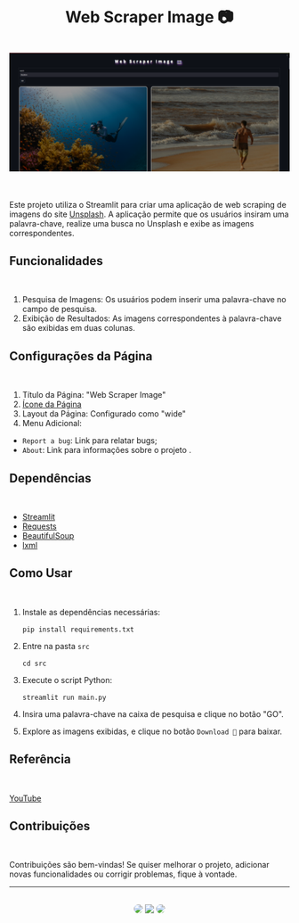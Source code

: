 <h1 align="center">Web Scraper Image 📷</h1>
</br>

<div align="center">
<img src="https://github.com/SidneyTeodoroJr/Web_Scraper_Image/blob/main/src/img/print.png" alt="print">
</div>
</br>
</br>

Este projeto utiliza o Streamlit para criar uma aplicação de web scraping de imagens do site [Unsplash](https://unsplash.com). A aplicação permite que os usuários insiram uma palavra-chave, realize uma busca no Unsplash e exibe as imagens correspondentes.
</br>

## Funcionalidades
</br>

1. Pesquisa de Imagens: Os usuários podem inserir uma palavra-chave no campo de pesquisa.
2. Exibição de Resultados: As imagens correspondentes à palavra-chave são exibidas em duas colunas.

## Configurações da Página
</br>

1. Título da Página: "Web Scraper Image"
2. [Ícone da Página](https://github.com/SidneyTeodoroJr/Web_Scraper_Image/blob/main/src/img/ico.png)
3. Layout da Página: Configurado como "wide"
4. Menu Adicional:
 - `Report a bug`: Link para relatar bugs;
 - `About`: Link para informações sobre o projeto .


## Dependências
</br>

- [Streamlit](https://docs.streamlit.io/)
- [Requests](https://pypi.org/project/requests/) 
- [BeautifulSoup](https://pypi.org/project/beautifulsoup4/)
- [lxml](https://lxml.de/)

## Como Usar
</br>

1. Instale as dependências necessárias:
   ```shell
   pip install requirements.txt
2. Entre na pasta `src`
   ```shell
   cd src
3. Execute o script Python:
   ```shell
   streamlit run main.py
4. Insira uma palavra-chave na caixa de pesquisa e clique no botão "GO".

5. Explore as imagens exibidas, e clique no botão `Download 📂` para baixar.

## Referência
</br>

[YouTube](https://youtu.be/uxD63lNPgsM?list=PLa6CNrvKM5QU7AjAS90zCMIwi9RTFNIIW)
</br>

 ## Contribuições
</br>

<p>
Contribuições são bem-vindas! Se quiser melhorar o projeto, adicionar novas funcionalidades ou corrigir problemas, fique à vontade.
</p>
<hr>
</br>

<div align="center">
<a href="https://sidney-personal-portifolio.netlify.app/"><img src="https://img.shields.io/badge/-Portifolio-%230077B5?style=for-the-badge&logo=portifolio&logoColor=white" style="border-radius: 30px" target="_blank" /></a>
<a href="https://www.instagram.com/sidneyteodoroaraujo" target="_blank"><img src="https://img.shields.io/badge/-Instagram-%23E4405F?style=for-the-badge&logo=instagram&logoColor=white" /></a>
<a href="https://www.linkedin.com/in/sidney-teodoro-4a4a8119b?lipi=urn%3Ali%3Apage%3Ad_flagship3_profile_view_base_contact_details%3B%2FevuTOiSSJS2hWGCZgtZiQ%3D%3D" target="_blank"><img src="https://img.shields.io/badge/-LinkedIn-%230077B5?style=for-the-badge&logo=linkedin&logoColor=white" style="border-radius: 30px" target="_blank" /></a>
</div>
